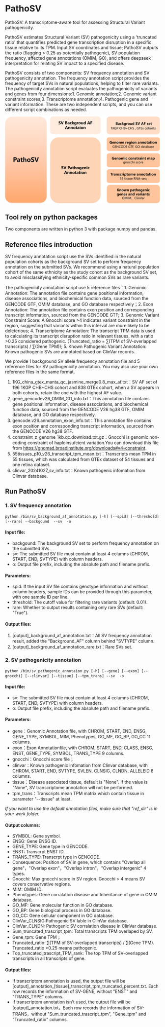 # PathoSV
PathoSV: A transcriptome-aware tool for assessing Structural Variant pathogenicity.


PathoSV estimates Structural Variant (SV) pathogenicity using a 'truncated ratio' that quantifies predicted gene transcription disruption in a specific tissue relative to its TPM. Input SV coordinates and tissue; PathoSV outputs the ratio (flagging > 0.25 as potentially pathogenic), SV population frequency, affected gene annotations (OMIM, GO), and offers deepseek interpretation for relating SV impact to a specified disease.

PathoSV consists of two components: SV frequency annotation and SV pathogenicity annotation. The frequency annotation script provides the frequency of target SVs in natural populations, helping to filter rare variants. The pathogenicity annotation script evaluates the pathogenicity of variants and genes from four dimensions:1. Genomic annotation;2. Genomic variant constraint scores;3. Transcriptome annotation;4. Pathogenic gene and variant information. These are two independent scripts, and you can use different script combinations as needed.

![PathoSV_components](picture/PathoSV_components.png)

## Tool rely on python packages
Two components are written in python 3 with package numpy and pandas.

## Reference files introduction
SV frequency annotation script use the SVs identified in the natural population cohorts as the background SV set to perform frequency annotation on the submitted SVs. We recommend using a natural population cohort of the same ethnicity as the study cohort as the background SV set, to avoid misclassifying ethnicity-specific common SVs as rare variants. 

The pathogenicity annotation script use 5 reference files：1. Genomic Annotation: The annotation file contains gene positional information, disease associations, and biochemical function data, sourced from the GENCODE GTF, OMIM database, and GO database respectively；2. Exon Annotation: The annotation file contains exon position and corresponding transcript information, sourced from the GENCODE GTF; 3. Genomic Variant Constraint Score:
A Gnocchi score >4 indicates variant constraint in the region, suggesting that variants within this interval are more likely to be deleterious; 4. Transcriptome Annotation: The transcript TPM data is used to calculating its transcript disruption ratio in relevant tissues, with a ratio >0.25 considered pathogenic. (Truncated_ratio = ∑(TPM of SV-overlapped transcripts) / ∑(Gene TPM)); 5. Known Pathogenic Variant Annotation: Known pathogenic SVs are annotated based on ClinVar records.

We provide 1 background SV allele frequency annotation file and 5 reference files for SV pathogenicity annotation. You may also use your own reference files in the same format.
1. 1KG_china_gtex_manta_qc_jasmine_merge0.8_max_af.txt：SV AF set of 196 1KGP CHB+CHS cohort and 838 GTEx cohort, when a SV appears in both cohorts, retain the one with the highest AF value.
2. gene_gencodev26_OMIM_GO_info.txt：This annotation file contains gene positional information, disease associations, and biochemical function data, sourced from the GENCODE V26 hg38 GTF, OMIM database, and GO database respectively.
3. gencode.v26.annotation_exon_info.txt：This annotation file contains exon position and corresponding transcript information, sourced from the GENCODE  V26 hg38 GTF.
4. constraint_z_genome_1kb.qc.download.txt.gz：Gnocchi is genomic non-coding constraint of haploinsufcient variation.You can download this file from https://gnomad.broadinstitute.org/downloads#v4-constraint.
5. 55tissues_p10_v26_transcript_tpm_mean.txt：Transcripts mean TPM in 55 tissues, which was calculated from GTEx dataset of 54 tissues and one retina dataset.
6. clinvar_20241027_sv_info.txt：Known pathogenic infomation from Clinvar database.

## Run PathoSV
### 1. SV frequency annotation
```
python /bin/sv_background_af_annotation.py [-h] [--spid] [--threshold] [--rare] --backgound  --sv  -o
```

#### Input file:
- backgound: The background SV set to perform frequency annotation on the submitted SVs.
- sv: The submitted SV file must contain at least 4 columns (CHROM, START, END, SVTYPE) with column headers.
- o: Output file prefix, including the absolute path and filename prefix.
  
#### Parameters:
- spid: If the input SV file contains genotype information and without column headers, sample IDs can be provided through this parameter, with one sample ID per line.
- threshold: The cutoff value for filtering rare variants (default: 0.01).
- rare: Whether to output results containing only rare SVs (default: "True").

#### Output files:
1. [output]_background_af_annotation.txt：All SV frequency annotation result, added the "Background_AF" column behind "SVTYPE" column.
2. [output]_background_af_annotation_rare.txt：Rare SVs set.

### 2. SV pathogenicity annotation
```
python /bin/sv_pathogenic_annotaion.py [-h] [--gene] [--exon] [--gnocchi] [--clinvar] [--tissue] [--tpm_trans] --sv  -o
```

#### Input file:
- sv: The submitted SV file must contain at least 4 columns (CHROM, START, END, SVTYPE) with column headers.
- o: Output file prefix, including the absolute path and filename prefix.

#### Parameters:
- gene：Genomic Annotation file, with CHROM, START, END, ENSG, GENE_TYPE, SYMBOL, MIM, Phenotypes, GO_MF, GO_BP, GO_CC 11 columns.
- exon：Exon Annotationfile, with CHROM, START, END, CLASS, ENSG, ENST, GENE_TYPE, SYMBOL, TRANS_TYPE 9 columns.
- gnocchi：Gnocchi score file；
- clinvar：Known pathogenic infomation from Clinvar database, with CHROM, START, END, SVTYPE, SVLEN, CLNSIG, CLNDN, ALLELEID 8 columns.
- tissue：Disease associated tissue, default is "None". If the value is "None", SV transcriptome annotation will not be performed.
- tpm_trans：Transcripts mean TPM matrix which contain tissue in parameter "--tissue" at least.

*If you want to use the default annotation files, make sure that "ref_dir" is in your work folder.*

#### Output columns:
- SYMBOL: Gene symbol.
- ENSG: Gene ENSG ID.
- GENE_TYPE: Gene type in GENCODE.
- ENST: Transcrpt ENST ID.
- TRANS_TYPE: Transcrpt type in GENCODE.
- Consequence: Position of SV in gene, which contains "Overlap all gene"，"Overlap exon"，"Overlap intron"，"Overlap intergenic" 4 types.
- Gnocchi: Max gnocchi score in SV region. Gnocchi > 4 means SV covers conservative regions.
- MIM: OMIM ID.
- Phenotypes: Gene corralation disease and Inheritance of gene in OMIM database.
- GO_MF: Gene molecular function in GO database.
- GO_BP: Gene biological process in GO database.
- GO_CC: Gene cellular component in GO database.
- ClinVar_CLNSIG:Pathogenic SV lable in ClinVar database.
- ClinVar_CLNDN: Pathogenic SV corralation disease in ClinVar database.
- Sum_truncated_trascript_tpm: Total transcripts TPM overlaped by SV.	
- Gene_tpm: Gene TPM；
- Truncated_ratio: ∑(TPM of SV-overlapped transcripts) / ∑(Gene TPM). Truncated_ratio >0.25 means pathogenic.
- Top_truncated_trascript_TPM_rank: The top TPM of SV-overlapped transcripts in all transcripts of gene.

#### Output files:
- If transcriptom annotation is used, the output file will be [output]\_annotation\_[tissue]_transcript_tpm_truncated_percent.txt. Each row records the information of SV-GENE, without "ENST" and "TRANS_TYPE" columns.
- If transcriptom annotation isn't used, the output file will be [output]_annotation.txt，Each row records the information of SV-TRANS，without "Sum_truncated_trascript_tpm", "Gene_tpm" and "Truncated_ratio" columns.
